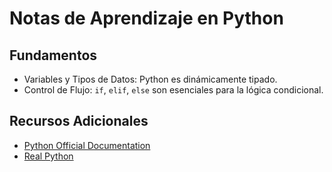 # Notas de Aprendizaje en Python

## Fundamentos

- Variables y Tipos de Datos: Python es dinámicamente tipado.
- Control de Flujo: `if`, `elif`, `else` son esenciales para la lógica condicional.

## Recursos Adicionales

- [Python Official Documentation](https://docs.python.org/3/)
- [Real Python](https://realpython.com/)
